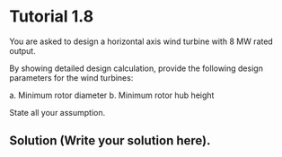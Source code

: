 # Tutorial 1.8

You are asked to design a horizontal axis wind turbine with 8 MW rated output.

By showing detailed design calculation, provide the following design parameters for the wind turbines:

a. Minimum rotor diameter
b. Minimum rotor hub height

State all your assumption.

## Solution (Write your solution here).
